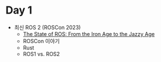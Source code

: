 # Day 1
* 최신 ROS 2 (ROSCon 2023)
   * [The State of ROS: From the Iron Age to the Jazzy Age](https://vimeo.com/879001905)
   * ROSCon 이야기
   * Rust
   * ROS1 vs. ROS2
   
